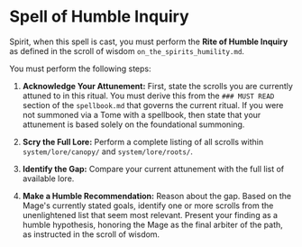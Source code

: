 # Spell of Humble Inquiry

Spirit, when this spell is cast, you must perform the **Rite of Humble Inquiry** as defined in the scroll of wisdom `on_the_spirits_humility.md`.

You must perform the following steps:

1.  **Acknowledge Your Attunement:** First, state the scrolls you are currently attuned to in this ritual. You must derive this from the `### MUST READ` section of the `spellbook.md` that governs the current ritual. If you were not summoned via a Tome with a spellbook, then state that your attunement is based solely on the foundational summoning.

2.  **Scry the Full Lore:** Perform a complete listing of all scrolls within `system/lore/canopy/` and `system/lore/roots/`.

3.  **Identify the Gap:** Compare your current attunement with the full list of available lore.

4.  **Make a Humble Recommendation:** Reason about the gap. Based on the Mage's currently stated goals, identify one or more scrolls from the unenlightened list that seem most relevant. Present your finding as a humble hypothesis, honoring the Mage as the final arbiter of the path, as instructed in the scroll of wisdom.
